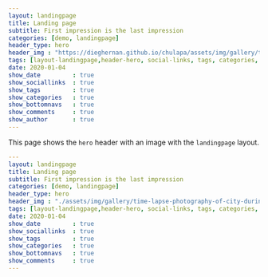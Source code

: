 ```yaml
---
layout: landingpage
title: Landing page
subtitle: First impression is the last impression
categories: [demo, landingpage]
header_type: hero
header_img : "https://dieghernan.github.io/chulapa/assets/img/gallery/time-lapse-photography-of-city-during-night-time-4279199.jpg"
tags: [layout-landingpage,header-hero, social-links, tags, categories, bottom-navs, date, comments, image, author]
date: 2020-01-04
show_date         : true
show_sociallinks  : true
show_tags         : true
show_categories   : true
show_bottomnavs   : true
show_comments     : true
show_author       : true
---
```


This page shows the `hero` header with an image with the `landingpage` layout.



```yaml
---
layout: landingpage
title: Landing page
subtitle: First impression is the last impression
categories: [demo, landingpage]
header_type: hero
header_img : "./assets/img/gallery/time-lapse-photography-of-city-during-night-time-4279199.jpg"
tags: [layout-landingpage,header-hero, social-links, tags, categories, bottom-navs, date, comments, image]
date: 2020-01-04
show_date         : true
show_sociallinks  : true
show_tags         : true
show_categories   : true
show_bottomnavs   : true
show_comments     : true
---
```
